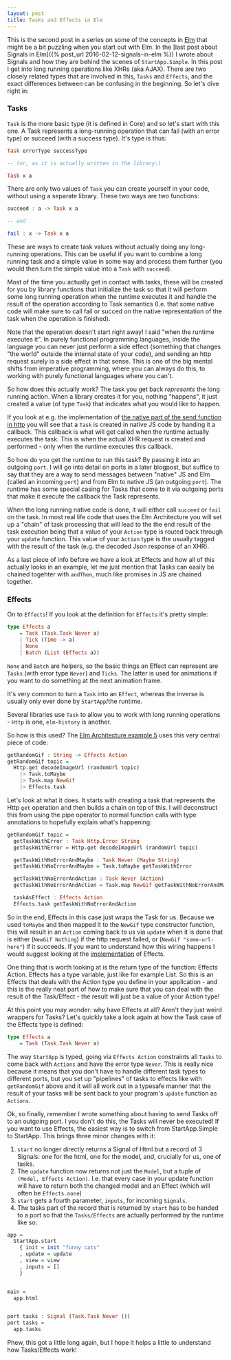 ```yaml
---
layout: post
title: Tasks and Effects in Elm
---
```

This is the second post in a series on some of the concepts in [Elm](http://elm-lang.org/) that might be a bit puzzling when you start out with Elm. In the [last post about Signals in Elm]({% post_url 2016-02-12-signals-in-elm %}) I wrote about Signals and how they are behind the scenes of `StartApp.Simple`. In this post I get into long running operations like XHRs (aka AJAX). There are two closely related types that are involved in this, `Tasks` and `Effects`, and the exact differences between can be confusing in the beginning. So let's dive right in:

### Tasks

`Task` is the more basic type (it is defined in Core) and so let's start with this one. A Task represents a long-running operation that can fail (with an error type) or succeed (with a success type). It's type is thus:

```haskell
Task errorType successType

-- (or, as it is actually written in the library:)

Task x a
```

There are only two values of `Task` you can create yourself in your code, without using a separate library. These two ways are two functions:

```haskell
succeed : a -> Task x a

-- and

fail : x -> Task x a
```

These are ways to create task values without actually doing any long-running operations. This can be useful if you want to combine a long running task and a simple value in some way and process them further (you would then turn the simple value into a `Task` with `succeed`).

Most of the time you actually get in contact with tasks, these will be created for you by library functions that initialize the task so that it will perform some long running operation when the runtime executes it and handle the result of the operation according to Task semantics (I.e. that some native code will make sure to call fail or succed on the native representation of the task when the operation is finished).

Note that the operation doesn't start right away! I said "when the runtime executes it". In purely functional programming languages, inside the language you can never just perform a side effect (something that changes "the world" outside the internal state of your code), and sending an http request surely is a side effect in that sense. This is one of the big mental shifts from imperative programming, where you can always do this, to working with purely functional languages where you can't.

So how does this actually work? The task you get back *represents* the long running action. When a library creates it for you, nothing "happens", it just created a value (of type `Task`) that indicates what you would like to happen.

If you look at e.g. the implementation of [the native part of the send function in http](https://github.com/evancz/elm-http/blob/3.0.0/src/Native/Http.js) you will see that a `Task` is created in native JS code by handing it a callback. This callback is what will get called when the runtime actually executes the task. This is when the actual XHR request is created and performed - only when the runtime executes this callback.

So how do you get the runtime to run this task? By passing it into an outgoing `port`. I will go into detail on ports in a later blogpost, but suffice to say that they are a way to send messages between "native" JS and Elm (called an incoming `port`) and from Elm to native JS (an outgoing `port`). The runtime has some special casing for Tasks that come to it via outgoing ports that make it execute the callback the Task represents.

When the long running native code is done, it will either call `succeed` or `fail` on the task. In most real life code that uses the Elm Architecture you will set up a "chain" of task processing that will lead to the the end result of the task execution being that a value of your `Action` type is routed back through your `update` function. This value of your `Action` type is the usually tagged with the result of the task (e.g. the decoded Json response of an XHR). 

As a last piece of info before we have a look at Effects and how all of this actually looks in an example, let me just mention that Tasks can easily be chained togehter with `andThen`, much like promises in JS are chained together.

### Effects

On to `Effects`! If you look at the definition for `Effects` it's pretty simple:

```haskell
type Effects a
    = Task (Task.Task Never a)
    | Tick (Time -> a)
    | None
    | Batch (List (Effects a))
```

`None` and `Batch` are helpers, so the basic things an Effect can represent are `Tasks` (with error type `Never`) and `Ticks`. The latter is used for animations if you want to do something at the next animation frame.

It's very common to turn a `Task` into an `Effect`, whereas the inverse is usually only ever done by `StartApp`/the runtime.

Several libraries use `Task` to allow you to work with long running operations - `Http` is one, `elm-history` is another.

So how is this used? The [Elm Architecture example 5](https://github.com/evancz/elm-architecture-tutorial#example-5-random-gif-viewer) uses this very central piece of code:

```haskell
getRandomGif : String -> Effects Action
getRandomGif topic =
  Http.get decodeImageUrl (randomUrl topic)
    |> Task.toMaybe
    |> Task.map NewGif
    |> Effects.task
```

Let's look at what it does. It starts with creating a task that represents the Http `get` operation and then builds a chain on top of this. I will deconstruct this from using the pipe operator to normal function calls with type annotations to hopefully explain what's happening:

```haskell
getRandomGif topic =
  getTaskWithError : Task Http.Error String
  getTaskWithError = Http.get decodeImageUrl (randomUrl topic)

  getTaskWithNoErrorAndMaybe : Task Never (Maybe String)
  getTaskWithNoErrorAndMaybe = Task.toMaybe getTaskWithError

  getTaskWithNoErrorAndAction : Task Never (Action)
  getTaskWithNoErrorAndAction = Task.map NewGif getTaskWithNoErrorAndMaybe

  taskAsEffect : Effects Action
  Effects.task getTaskWithNoErrorAndAction
```

So in the end, Effects in this case just wraps the Task for us. Because we used `toMaybe` and then mapped it to the `NewGif` type constructor function, this will result in an `Action` coming back to us via `update` when it is done that is either (`NewGif Nothing`) if the http request failed, or (`NewGif "some-url-here"`) if it succeeds. If you want to understand how this wiring happens I would suggest looking at the [implementation](https://github.com/evancz/elm-effects/blob/master/src/Effects.elm) of Effects.

One thing that is worth looking at is the return type of the function: Effects Action. Effects has a type variable, just like for example List. So this is an Effects that deals with the Action type you define in your application - and this is the really neat part of how to make sure that you can deal with the result of the Task/Effect - the result will just be a value of your Action type!

At this point you may wonder: why have Effects at all? Aren't they just weird wrappers for Tasks? Let's quickly take a look again at how the Task case of the Effects type is defined:

```haskell
type Effects a
    = Task (Task.Task Never a)
```

The way `StartApp` is typed, going via `Effects Action` constraints all `Tasks` to come back with `Actions` and have the error type `Never`. This is really nice because it means that you don't have to handle different task types to different ports, but you set up "pipelines" of tasks to effects like with `getRandomGif` above and it will all work out in a typesafe manner that the result of your tasks will be sent back to your program's `update` function as `Actions`.

Ok, so finally, remember I wrote something about having to send Tasks off to an outgoing port. I you don't do this, the Tasks will never be executed! If you want to use Effects, the easiest way is to switch from StartApp.Simple to StartApp. This brings three minor changes with it:

1. `start` no longer directly returns a Signal of Html but a record of 3 Signals: one for the html, one for the model, and, crucially for us, one of tasks.
2. The `update` function now returns not just the `Model`, but a tuple of` (Model, Effects Action)`. I.e. that every case in your update function will have to return both the changed model and an Effect (which will often be `Effects.none`)
3. `start` gets a fourth parameter, `inputs`, for incoming `Signals`.
4. The tasks part of the record that is returned by `start` has to be handed to a port so that the `Tasks/Effects` are actually performed by the runtime like so:

```haskell
app =
  StartApp.start
    { init = init "funny cats"
    , update = update
    , view = view
    , inputs = []
    }


main =
  app.html


port tasks : Signal (Task.Task Never ())
port tasks =
  app.tasks
```

Phew, this got a little long again, but I hope it helps a little to understand how Tasks/Effects work!